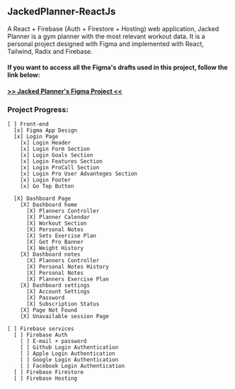 ## JackedPlanner-ReactJs
A React + Firebase (Auth + Firestore + Hosting) web application, Jacked Planner is a gym planner with the most relevant workout data. It is a personal project designed  with Figma and implemented with React, Tailwind, Radix and Firebase.

#### If you want to access all the Figma's drafts used in this project, follow the link below:
#### <a href="https://www.figma.com/file/HJDXxkKYjJduLrUKtJRhaa/Jacked-Planner---React-Project?node-id=4%3A2"> >> Jacked Planner's Figma Project << </a>

### Project Progress:

    [ ] Front-end
      [x] Figma App Design
      [x] Login Page
        [x] Login Header
        [x] Login Form Section
        [x] Login Goals Section
        [x] Login Features Section
        [x] Login ProCall Section
        [x] Login Pro User Advanteges Section
        [x] Login Footer
        [x] Go Top Button

      [X] Dashboard Page
        [X] Dashboard home
          [X] Planners Controller
          [X] Planner Calendar 
          [X] Workout Section
          [X] Personal Notes 
          [X] Sets Exercise Plan
          [X] Get Pro Banner
          [X] Weight History 
        [X] Dashboard notes
          [X] Planners Controller
          [X] Personal Notes History
          [X] Personal Notes
          [X] Planners Exercise Plan
        [X] Dashboard settings
          [X] Account Settings
          [X] Password
          [X] Subscription Status  
        [X] Page Not Found
        [X] Unavailable session Page
        
    [ ] Firebase services
      [ ] Firebase Auth
        [ ] E-mail + password
        [ ] Github Login Authentication
        [ ] Apple Login Authentication
        [ ] Google Login Authentication
        [ ] Facebook Login Authentication
      [ ] Firebase Firestore
      [ ] Firebase Hosting
    
     
